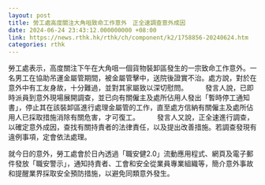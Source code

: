 ```yaml
---
layout: post
title: 勞工處高度關注大角咀致命工作意外　正全速調查意外成因
date: 2024-06-24 23:43:12.000000000 +08:00
link: https://news.rthk.hk/rthk/ch/component/k2/1758856-20240624.htm
categories: rthk
---
```


勞工處表示，高度關注下午在大角咀一個貨物裝卸區發生的一宗致命工作意外。一名男工在協助吊運金屬管期間，被金屬管擊中，送院後證實不治。處方說，對於在意外中有工友身故，十分難過，並對其家屬致以深切慰問。
　　 
發言人說，已即時派員到意外現場展開調查，並已向有關僱主及處所佔用人發出「暫時停工通知書」，停止其在該裝卸區進行處理金屬管的工作，直至處方信納有關僱主及處所佔用人已採取措施消除有關危害，才可復工。
　　 
發言人又說，正全速進行調查，以確定意外成因，查找有關持責者的法律責任，以及提出改善措施。若調查發現有違例事項，定會依法處理。

就今日的意外，勞工處會於日內透過「職安健2.0」流動應用程式、網頁及電子郵件發放「職安警示」，通知持責者、工會和安全從業員專業組織等，簡介意外事故和提醒業界採取安全預防措施，以避免同類意外發生。
